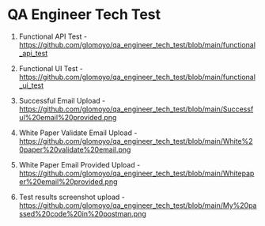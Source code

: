 # QA Engineer Tech Test 

1. Functional API Test - https://github.com/glomoyo/qa_engineer_tech_test/blob/main/functional_api_test

2. Functional UI Test - https://github.com/glomoyo/qa_engineer_tech_test/blob/main/functional_ui_test
   
3. Successful Email Upload - https://github.com/glomoyo/qa_engineer_tech_test/blob/main/Successful%20email%20provided.png

4. White Paper Validate Email Upload - https://github.com/glomoyo/qa_engineer_tech_test/blob/main/White%20paper%20validate%20email.png

5. White Paper Email Provided Upload - https://github.com/glomoyo/qa_engineer_tech_test/blob/main/Whitepaper%20email%20provided.png

6. Test results screenshot upload - https://github.com/glomoyo/qa_engineer_tech_test/blob/main/My%20passed%20code%20in%20postman.png
